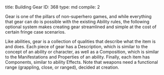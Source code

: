 title:          Building Gear
ID:             368
type:           md
compile:        2


Gear is one of the pillars of non-superhero games, and while everything that gear can do is possible with the existing Ability rules, the following optional system makes creating gear streamlined and simple at the cost of certain fringe case scenarios.

Like abilities, gear is a collection of qualities that describe what the item is and does. Each piece of gear has a Description, which is similar to the concept of an ability or character, as well as a Composition, which is similar to the Manifestations and Properties of an ability. Finally, each item has Components, similar to ability Effects.  Note that weapons need a functional range (grappling, close, or ranged), decided at creation. 